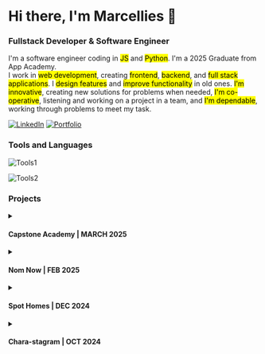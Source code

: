 # Hi there, I'm Marcellies 👋  
### Fullstack Developer & Software Engineer  

I'm a software engineer coding in <mark>JS</mark> and <mark>Python</mark>. I'm a 2025 Graduate from App Academy.  
I work in <mark>web development</mark>, creating <mark>frontend</mark>, <mark>backend</mark>, and <mark>full stack applications</mark>. I <mark>design features</mark> and <mark>improve functionality</mark> in old ones. <mark>I'm innovative</mark>, creating new solutions for problems when needed, <mark>I'm co-operative</mark>, listening and working on a project in a team, and <mark>I'm dependable</mark>, working through problems to meet my task.

[![LinkedIn](https://img.shields.io/badge/LinkedIn-blue?style=for-the-badge)](https://www.linkedin.com/in/marcellies/)
[![Portfolio](https://img.shields.io/badge/Portfolio_Site-blue?style=for-the-badge)](https://mcode4.github.io/)

### Tools and Languages

<!-- 
JS
HTML
CSS
ExpressJS
SQLite3
SequelizeJS
-->
![Tools1](https://skillicons.dev/icons?i=js,html,css,nodejs,express,sqlite,sequelize)
<!-- 
React
Redux
Python
Flask
PostgresQL
Flask-SQLAlchemy
-->
![Tools2](https://skillicons.dev/icons?i=react,redux,python,flask,postgres,aws,docker)

### Projects



<details>
  <summary>
    <h4>Capstone Academy | MARCH 2025</h4>
  </summary>
  Content Platform  

  ![saves-for1](https://github.com/user-attachments/assets/87067dfa-a2aa-487a-9a93-c8baaadabd3d)

  https://github.com/Mcode4/Capstone-Academy
</details>


<details>
  <summary>
    <h4>Nom Now | FEB 2025</h4>
  </summary>
  Food Delivery Site  

  ![saves-for2](https://github.com/user-attachments/assets/7e63f88a-caa8-41a9-9487-daf672ae274b)

  https://github.com/Mcode4/NomNow
</details>


<details>
  <summary>
    <h4>Spot Homes | DEC 2024</h4>
  </summary>
  Home Rental Website  

  ![saves-for3](https://github.com/user-attachments/assets/4603438e-c70f-4c72-95ab-7496fc1ccd80)

  https://github.com/Mcode4/Spot-Homes-FullStack
</details>


<details>
  <summary>
    <h4>Chara-stagram | OCT 2024</h4>
  </summary>
  Social Media Platform  

  ![saves-for4](https://github.com/user-attachments/assets/9b84e1be-ba99-48a6-9f3d-ee3d5f3248a1)

  https://github.com/Mcode4/Chara-stagram
</details>

<!--
**Mcode4/Mcode4** is a ✨ _special_ ✨ repository because its `README.md` (this file) appears on your GitHub profile.

Here are some ideas to get you started:

- 🔭 I’m currently working on ...
- 🌱 I’m currently learning ...
- 👯 I’m looking to collaborate on ...
- 🤔 I’m looking for help with ...
- 💬 Ask me about ...
- 📫 How to reach me: ...
- 😄 Pronouns: ...
- ⚡ Fun fact: ...
-->
